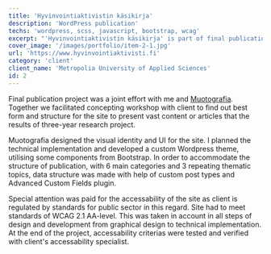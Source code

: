 ```yaml
---
title: 'Hyvinvointiaktivistin käsikirja'
description: 'WordPress publication'
techs: 'wordpress, scss, javascript, bootstrap, wcag'
excerpt: "'Hyvinvointiaktivistin käsikirja' is part of final publication for three year research project conducted by Metropolia University of Applied Sciences. Goal for the site was to provide all project's articles in easy-to-access, understandable and visually interesting way."
cover_image: '/images/portfolio/item-2-1.jpg'
url: 'https://www.hyvinvointiaktivisti.fi'
category: 'client'
client_name: 'Metropolia University of Applied Sciences'
id: 2
---
```


Final publication project was a joint effort with me and [Muotografia](https://muotografia.fi/). Together we facilitated concepting workshop with client to find out best form and structure for the site to present vast content or articles that the results of three-year research project.

Muotografia designed the visual identity and UI for the site. I planned the technical implementation and developed a custom Wordpress theme, utilising some components from Bootstrap. In order to accommodate the structure of publication, with 6 main categories and 3 repeating thematic topics, data structure was made with help of custom post types and Advanced Custom Fields plugin.

Special attention was paid for the accessability of the site as client is regulated by standards for public sector in this regard. Site had to meet standards of WCAG 2.1 AA-level. This was taken in account in all steps of design and development from graphical design to technical implementation. At the end of the project, accessability criterias were tested and verified with client's accessability specialist.

